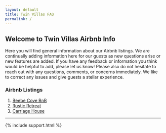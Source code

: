```yaml
---
layout: default
title: Twin Villas FAQ
permalink: /
---
```

## Welcome to Twin Villas Airbnb Info

Here you will find general information about our Airbnb listings. We are continually adding information here for our guests as new questions arise or new features are added. If you have any feedback or information you think would be helpful to add, please let us know! Please also do not hesitate to reach out with any questions, comments, or concerns immediately. We like to correct any issues and give guests a stellar experience. 

### Airbnb Listings
1. [Beebe Cove BnB](/beebebnb)
2. [Rustic Retreat](/rusticretreatct)
3. [Carriage House](/carriagehousestonington)
* * * * *

{% include support.html %}
